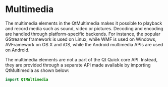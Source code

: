 # Multimedia

The multimedia elements in the QtMultimedia makes it possible to playback and record media such as sound, video or pictures. Decoding and encoding are handled through platform-specific backends. For instance, the popular GStreamer framework is used on Linux, while WMF is used on Windows, AVFramework on OS X and iOS, while the Android multimedia APIs are used on Android.

The multimedia elements are not a part of the Qt Quick core API. Instead, they are provided through a separate API made available by importing QtMultimedia as shown below:

```qml
import QtMultimedia
```


